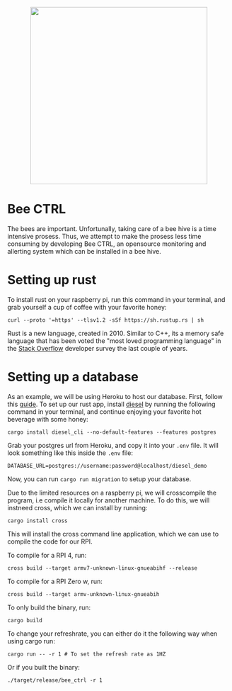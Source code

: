 <div align=center>
<br/>
<img src="https://images.unsplash.com/photo-1568526381923-caf3fd520382?ixlib=rb-1.2.1&q=85&fm=jpg&crop=entropy&cs=srgb&w=3600" width="400">
</div>

# Bee CTRL
The bees are important. Unfortunally, taking care of a bee hive is a time intensive prosess.
Thus, we attempt to make the prosess less time consuming by developing Bee CTRL, an opensource monitoring and allerting system which can be installed
in a bee hive. 

# Setting up rust 
To install rust on your raspberry pi, run this command in your terminal, and grab yourself a cup of coffee with your favorite honey: 
```
curl --proto '=https' --tlsv1.2 -sSf https://sh.rustup.rs | sh
```
Rust is a new language, created in 2010. Similar to C++, its a memory safe language that has been voted the "most loved programming language" in the [Stack Overflow](https://insights.stackoverflow.com/survey/2021) developer survey the last couple of years. 

# Setting up a database
As an example, we will be using Heroku to host our database. 
First, follow this [guide](https://dev.to/prisma/how-to-setup-a-free-postgresql-database-on-heroku-1dc1).
To set up our rust app, install [diesel](http://diesel.rs/) by running the following command in your terminal, and continue enjoying your favorite hot beverage with some honey: 
```
cargo install diesel_cli --no-default-features --features postgres
```
Grab your postgres url from Heroku, and copy it into your `.env` file. It will look something like this inside the `.env` file:
```
DATABASE_URL=postgres://username:password@localhost/diesel_demo
```

Now, you can run `cargo run migration` to setup your database.

Due to the limited resources on a raspberry pi, we will crosscompile the program, i.e compile it locally for another machine. To do this, we will instneed cross, which we can install by running:
```
cargo install cross
```
This will install the cross command line application, which we can use to compile the code for our RPI.

To compile for a RPI 4, run:
```
cross build --target armv7-unknown-linux-gnueabihf --release
```
To compile for a RPI Zero w, run:
```
cross build --target armv-unknown-linux-gnueabih
```

To only build the binary, run: 
```
cargo build
```
To change your refreshrate, you can either
do it the following way when using cargo run:
``` 
cargo run -- -r 1 # To set the refresh rate as 1HZ
```
Or if you built the binary:
```
./target/release/bee_ctrl -r 1

```
